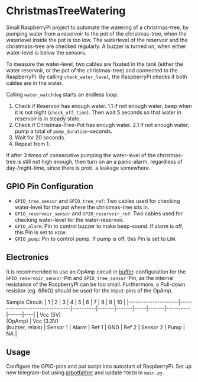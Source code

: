 # ChristmasTreeWatering

Small RaspberryPi project to automate the watering of a christmas-tree, by pumping water from a reservoir to the pot of the christmas-tree, when the waterlevel inside the pot is too low. The waterlevel of the reservoir and the christmass-tree are checked regularly. A buzzer is turned on, when either water-level is below the sensors.

To measure the water-level, two cables are fixated in the tank (either the water reservoir, or the pot of the christmas-tree) and connected to the RaspberryPi. By calling `check_water_level`, the RaspberryPi checks if both cables are in the water.

Calling `water_watchdog` starts an endless loop:
1. Check if Reservoir has enough water.
1.1 if not enough water, beep when it is not night (`check_off_time`). Then wait 5 seconds so that water in reservoir is in steady state.
2. Check if Christmas-Tree-Pot has enough water.
2.1 if not enough water, pump a total of `pump_duration`-seconds.
3. Wait for 20 seconds.
4. Repeat from 1.

If after 3 times of consecutive pumping the water-level of the christmas-tree is still not high enough, then turn on an a panic-alarm, regardless of day-/night-time, since there is prob. a leakage somewhere.

## GPIO Pin Configuration

- `GPIO_tree_sensor` and `GPIO_tree_ref`: Two cables used for checking water-level for the pot where the christmas-tree sits in.
- `GPIO_reservoir_sensor` and `GPIO_reservoir_ref`: Two cables used for checking water-level for the water-reservoir.
- `GPIO_alarm`: Pin to control buzzer to make beep-sound. If alarm is off, this Pin is set to `HIGH`.
- `GPIO_pump`: Pin to control pump. If pump is off, this Pin is set to `LOW`.

## Electronics

It is recommended to use an OpAmp circuit in [buffer](https://en.wikipedia.org/wiki/Buffer_amplifier)-configuration for the `GPIO_reservoir_sensor`-Pin and `GPIO_tree_sensor`-Pin, as the internal resistance of the RaspberryPi can be too small. Furthermore, a Pull-down resisitor (eg. 68kΩ) should be used for the input-pins of the OpAmp.

Sample Circuit:
| 1                   | 2                              | 3        | 4     | 5     | 6   | 7     | 8        | 9    | 10 |
|---------------------|--------------------------------|----------|-------|-------|-----|-------|----------|------|----|
| Vcc (5V)<br>(OpAmp) | Vcc (3.3V)<br>(buzzer, relais) | Sensor 1 | Alarm | Ref 1 | GND | Ref 2 | Sensor 2 | Pump | NA |

## Usage

Configure the GPIO-pins and put script into autostart of RaspberryPi.
Set up new telegram-bot using [@botfather](https://telegram.me/BotFather) and update `TOKEN` in `main.py`.
